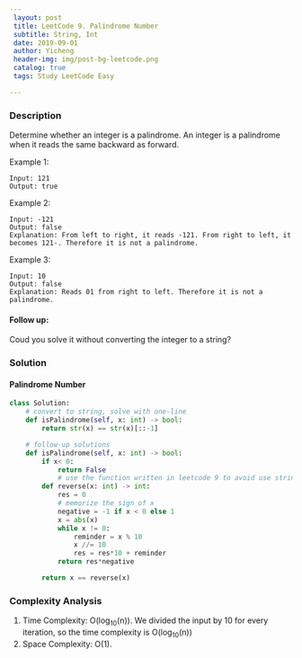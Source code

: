 ```yaml
--- 
 layout: post
 title: LeetCode 9. Palindrome Number
 subtitle: String, Int
 date: 2019-09-01
 author: Yicheng
 header-img: img/post-bg-leetcode.png
 catalog: true
 tags: Study LeetCode Easy

---
```


### Description

Determine whether an integer is a palindrome. An integer is a palindrome when it reads the same backward as forward.

Example 1:
```
Input: 121
Output: true
```
Example 2:
```
Input: -121
Output: false
Explanation: From left to right, it reads -121. From right to left, it becomes 121-. Therefore it is not a palindrome.
```
Example 3:
```
Input: 10
Output: false
Explanation: Reads 01 from right to left. Therefore it is not a palindrome.
```

#### Follow up:

Coud you solve it without converting the integer to a string?

### Solution

#### Palindrome Number

```python
class Solution:
    # convert to string, solve with one-line
    def isPalindrome(self, x: int) -> bool:
        return str(x) == str(x)[::-1]

    # follow-up solutions
    def isPalindrome(self, x: int) -> bool:
        if x< 0:
            return False
            # use the function written in leetcode 9 to avoid use string
        def reverse(x: int) -> int:
            res = 0
            # memorize the sign of x
            negative = -1 if x < 0 else 1
            x = abs(x)
            while x != 0:
                reminder = x % 10
                x //= 10
                res = res*10 + reminder
            return res*negative

        return x == reverse(x)
```

### Complexity Analysis

1. Time Complexity: O(log<sub>10</sub>(n)). We divided the input by 10 for every iteration, so the time complexity is O(log<sub>10</sub>(n))
2. Space Complexity: O(1).
